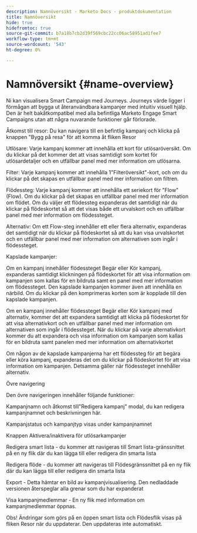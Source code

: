 ```yaml
---
description: Namnöversikt - Marketo Docs - produktdokumentation
title: Namnöversikt
hide: true
hidefromtoc: true
source-git-commit: b7a18b7cb2d39f569cbc22cc06ac58951ad1fee7
workflow-type: tm+mt
source-wordcount: '543'
ht-degree: 0%

---
```


# Namnöversikt {#name-overview}

Ni kan visualisera Smart Campaign med Journeys. Journeys värde ligger i förmågan att bygga ut återanvändbara kampanjer med intuitiv visuell hjälp. Den är helt bakåtkompatibel med alla befintliga Marketo Engage Smart Campaigns utan att några nuvarande funktioner går förlorade.

Åtkomst till resor: Du kan navigera till en befintlig kampanj och klicka på knappen &quot;Bygg på resa&quot; för att komma åt fliken Resor

Utlösare: Varje kampanj kommer att innehålla ett kort för utlösaröversikt. Om du klickar på det kommer det att visas samtidigt som kortet för utlösardetaljer och en utfällbar panel med mer information om utlösarna.

Filter: Varje kampanj kommer att innehålla 1&quot;Filteröversikt&quot;-kort, och om du klickar på det skapas en utfällbar panel med mer information om filtren.

Flödessteg: Varje kampanj kommer att innehålla ett seriekort för &quot;Flow&quot; (Flow). Om du klickar på det skapas en utfällbar panel med mer information om flödet. Om du väljer ett flödessteg expanderas det samtidigt när du klickar på flödeskortet så att det visas både ett urvalskort och en utfällbar panel med mer information om flödessteget.

Alternativ: Om ett Flow-steg innehåller ett eller flera alternativ, expanderas det samtidigt när du klickar på flödeskortet så att du kan visa urvalskortet och en utfällbar panel med mer information om alternativen som ingår i flödessteget.

Kapslade kampanjer:

Om en kampanj innehåller flödessteget Begär eller Kör kampanj, expanderas samtidigt klickningen på flödeskortet för att visa information om kampanjen som kallas för en bildruta samt en panel med mer information om flödessteget. Den kapslade kampanjen kommer även att innehålla en närbild. Om du klickar på den komprimeras korten som är kopplade till den kapslade kampanjen.

Om en kampanj innehåller flödessteget Begär eller Kör kampanj med alternativ, kommer det att expandera samtidigt att klicka på flödeskortet för att visa alternativkort och en utfällbar panel med mer information om alternativen som ingår i flödessteget. När du klickar på varje alternativkort kommer du att expandera och visa information om kampanjen som kallas för en bildruta samt panelen med mer information om alternativkortet

Om någon av de kapslade kampanjerna har ett flödessteg för att begära eller köra kampanj, expanderas det om du klickar på flödeskortet för att visa information om kampanjen. Detsamma gäller när flödessteget innehåller alternativ.

Övre navigering

Den övre navigeringen innehåller följande funktioner:

Kampanjnamn och åtkomst till&quot;Redigera kampanj&quot; modal, du kan redigera kampanjnamnet och beskrivningen här.

Kampanjstatus och kampanjtyp visas under kampanjnamnet

Knappen Aktivera/inaktivera för utlösarkampanjer

Redigera smart lista - du kommer att navigeras till Smart lista-gränssnittet på en ny flik där du kan lägga till eller redigera din smarta lista

Redigera flöde - du kommer att navigeras till Flödesgränssnittet på en ny flik där du kan lägga till eller redigera din smarta lista

Export - Detta hämtar en bild av kampanjvisualisering. Den nedladdade versionen återspeglar alla grenar som du har expanderat

Visa kampanjmedlemmar - En ny flik med information om kampanjmedlemmar öppnas.

Obs! Ändringar som görs på en öppen smart lista och Flödesflik visas på fliken Resor när du uppdaterar. Den uppdateras inte automatiskt.
